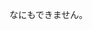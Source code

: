
<!-- ![age](https://img.shields.io/badge/age-15-brightgreen)
![life](https://img.shields.io/badge/Life-Failing-red) -->

<!-- [![trophy](https://github-profile-trophy.vercel.app/?username=hirossan4049)](https://github.com/hirossan4049) -->

なにもできません。


<!-- [![Top Langs](https://github-readme-stats.vercel.app/api/top-langs/?username=hirossan4049&layout=compact)](https://github.com/hirossan4049)

 <img width="611" alt="スクリーンショット 2020-11-12 12 17 46" src="https://user-images.githubusercontent.com/50548952/98891270-33c93d00-24e1-11eb-87fc-b28723622e9b.png"> 

 -->
